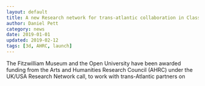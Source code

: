 ```yaml
---
layout: default
title: A new Research network for trans-atlantic collaboration in Classics
author: Daniel Pett
category: news
date: 2019-01-01
updated: 2019-02-12
tags: [3d, AHRC, launch]
---
```

The Fitzwilliam Museum and the Open University have been awarded funding from
the Arts and Humanities Research Council (AHRC) under the UK/USA Research Network call, to work with trans-Atlantic partners on
